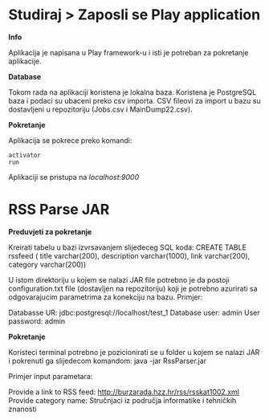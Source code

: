 # Studiraj > Zaposli se Play application

**Info**

Aplikacija je napisana u Play framework-u i isti je potreban za pokretanje aplikacije. 

**Database**

Tokom rada na aplikaciji koristena je lokalna baza. 
Koristena je PostgreSQL baza i podaci su ubaceni preko csv importa. 
CSV fileovi za import u bazu su dostavljeni u repozitoriju (Jobs.csv i MainDump22.csv).

**Pokretanje**

Aplikacija se pokrece preko komandi:

```
activator
run
```

Aplikaciji se pristupa na *localhost:9000*

# RSS Parse JAR

**Preduvjeti za pokretanje**

Kreirati tabelu u bazi izvrsavanjem slijedeceg SQL koda:
  CREATE TABLE rssfeed (
  title varchar(200),
  description varchar(1000),
  link varchar(200),
  category varchar(200))
  
U istom direktoriju u kojem se nalazi JAR file potrebno je da postoji configuration.txt file (dostavljen na repozitoriju) koji je potrebno azurirati sa odgovarajucim parametrima za konekciju na bazu. Primjer:

  Databasse UR:
  jdbc:postgresql://localhost/test_1
  Database user:
  admin
  User password:
  admin

**Pokretanje**

Koristeci terminal potrebno je pozicionirati se u folder u kojem se nalazi JAR i pokrenuti ga slijedecom komandom:
java -jar RssParser.jar

Primjer input parametara: 

Provide a link to RSS feed: http://burzarada.hzz.hr/rss/rsskat1002.xml
Provide category name: Stručnjaci iz područja informatike i tehničkih znanosti
